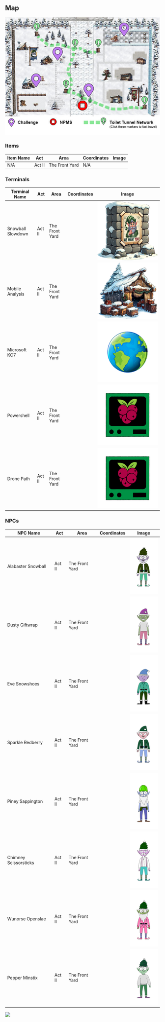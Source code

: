## Map
![](../../../Assets/images/act2/act-2-story-map-with-legend.jpg)

### Items
| Item Name | Act    | Area           | Coordinates | Image |
| --------- | ------ | -------------- | ----------- | ----- |
| N/A       | Act II | The Front Yard | N/A         |       |

### Terminals
| Terminal Name     | Act    | Area           | Coordinates | Image                                                                |
| ----------------- | ------ | -------------- | ----------- | -------------------------------------------------------------------- |
| Snowball Slowdown | Act II | The Front Yard |             | ![](../../../Assets/images/act2/act-2-snowball-slowdown-terminal.png) |
| Mobile Analysis   | Act II | The Front Yard |             | ![](../../../Assets/images/act2/act2-mobile-analysis-terminal.png) |
| Microsoft KC7     | Act II | The Front Yard |             | ![](../../../Assets/images/act2/act2-story-microsoft-kc7-terminal.png) |
| Powershell        | Act II | The Front Yard |             | ![](../../../Assets/images/act2/act2-story-terminal.png) |
| Drone Path        | Act II | The Front Yard |             | ![](../../../Assets/images/act2/act2-story-terminal.png) |


### NPCs
| NPC Name                  | Act    | Area           | Coordinates | Image                                                                        |
| ------------------------- | ------ | -------------- | ----------- | ---------------------------------------------------------------------------- |
| Alabaster Snowball<br>    | Act II | The Front Yard |             | ![alabastersnowball](../../../Assets/images/npc/alabastersnowball.png)       |
| Dusty Giftwrap <br>       | Act II | The Front Yard |             | ![elf15](../../../Assets/images/npc/elf15.png)                               |
| Eve Snowshoes<br>         | Act II | The Front Yard |             | ![evesnowshoes](../../../Assets/images/npc/evesnowshoes.png)                 |
| Sparkle Redberry<br>      | Act II | The Front Yard |             | ![elf3](../../../Assets/images/npc/elf3.png)                                 |
| Piney Sappington          | Act II | The Front Yard |             | ![pineysappington](../../../Assets/images/npc/pineysappington.png)           |
| Chimney Scissorsticks<br> | Act II | The Front Yard |             | ![chimneyscissorsticks](../../../Assets/images/npc/chimneyscissorsticks.png) |
| Wunorse Openslae          | Act II | The Front Yard |             | ![elf22](../../../Assets/images/npc/elf22.png)                               |
| Pepper Minstix<br>        | Act II | The Front Yard |             | ![pepperminstix](../../../Assets/images/npc/pepperminstix.png)               |

![](../../../Assets/images/act2/act2-story-full-map.png)